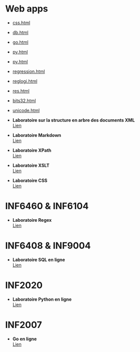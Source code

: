 # Web apps


- [css.html](https://lemire.github.io/teluqhtml/css.html)
- [db.html](https://lemire.github.io/teluqhtml/db.html)
- [go.html](https://lemire.github.io/teluqhtml/go.html)
- [py.html](https://lemire.github.io/teluqhtml/py.html)  
- [py.html](https://lemire.github.io/teluqhtml/py.html)  
- [regression.html](https://lemire.github.io/teluqhtml/regression.html)  
- [reglogi.html](https://lemire.github.io/teluqhtml/reglogi.html)  
- [res.html](https://lemire.github.io/teluqhtml/res.html)  
- [bits32.html](https://lemire.github.io/teluqhtml/bits32.html)  
- [unicode.html](https://lemire.github.io/teluqhtml/unicode.html)  


- **Laboratoire sur la structure en arbre des documents XML**  
  [Lien](https://m2.teluq.ca/mod/page/view.php?id=130916)
- **Laboratoire Markdown**  
  [Lien](https://m2.teluq.ca/mod/page/view.php?id=130970)
- **Laboratoire XPath**  
  [Lien](https://m2.teluq.ca/mod/page/view.php?id=130994)
- **Laboratoire XSLT**  
  [Lien](https://m2.teluq.ca/mod/page/view.php?id=131060)
- **Laboratoire CSS**  
  [Lien](https://m2.teluq.ca/mod/page/view.php?id=131075)

# INF6460 & INF6104
- **Laboratoire Regex**  
  [Lien](https://m2.teluq.ca/mod/page/view.php?id=158110)

# INF6408 & INF9004
- **Laboratoire SQL en ligne**  
  [Lien](https://m2.teluq.ca/mod/page/view.php?id=164167)

# INF2020
- **Laboratoire Python en ligne**  
  [Lien](https://m2.teluq.ca/mod/page/view.php?id=164173)

# INF2007
- **Go en ligne**  
  [Lien](https://m2.teluq.ca/mod/page/view.php?id=164176)
